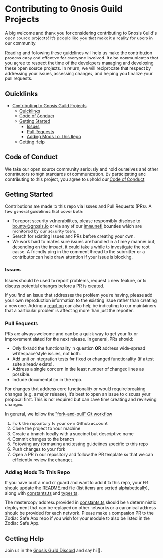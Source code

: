 # Contributing to Gnosis Guild Projects

A big welcome and thank you for considering contributing to Gnosis Guild's open source projects! It’s people like you that make it a reality for users in our community.

Reading and following these guidelines will help us make the contribution process easy and effective for everyone involved. It also communicates that you agree to respect the time of the developers managing and developing these open source projects. In return, we will reciprocate that respect by addressing your issues, assessing changes, and helping you finalize your pull requests.

## Quicklinks

- [Contributing to Gnosis Guild Projects](#contributing-to-gnosis-guild-projects)
  - [Quicklinks](#quicklinks)
  - [Code of Conduct](#code-of-conduct)
  - [Getting Started](#getting-started)
    - [Issues](#issues)
    - [Pull Requests](#pull-requests)
    - [Adding Mods To This Repo](#adding-mods-to-this-repo)
  - [Getting Help](#getting-help)

## Code of Conduct

We take our open source community seriously and hold ourselves and other contributors to high standards of communication. By participating and contributing to this project, you agree to uphold our [Code of Conduct](https://github.com/gnosis/CODE_OF_CONDUCT).

## Getting Started

Contributions are made to this repo via Issues and Pull Requests (PRs). A few general guidelines that cover both:

- To report security vulnerabilities, please responsibly disclose to [bounty@gnosis.io](mailto:bounty@gnosis.io) or via any of our [immunefi](https://immunefi.com/) bounties which are monitored by our security team.
- Search for existing Issues and PRs before creating your own.
- We work hard to makes sure issues are handled in a timely manner but, depending on the impact, it could take a while to investigate the root cause. A friendly ping in the comment thread to the submitter or a contributor can help draw attention if your issue is blocking.

### Issues

Issues should be used to report problems, request a new feature, or to discuss potential changes before a PR is created.

If you find an Issue that addresses the problem you're having, please add your own reproduction information to the existing issue rather than creating a new one. Adding a [reaction](https://github.blog/2016-03-10-add-reactions-to-pull-requests-issues-and-comments/) can also help be indicating to our maintainers that a particular problem is affecting more than just the reporter.

### Pull Requests

PRs are always welcome and can be a quick way to get your fix or improvement slated for the next release. In general, PRs should:

- Only fix/add the functionality in question **OR** address wide-spread whitespace/style issues, not both.
- Add unit or integration tests for fixed or changed functionality (if a test suite already exists).
- Address a single concern in the least number of changed lines as possible.
- Include documentation in the repo.

For changes that address core functionality or would require breaking changes (e.g. a major release), it's best to open an Issue to discuss your proposal first. This is not required but can save time creating and reviewing changes.

In general, we follow the ["fork-and-pull" Git workflow](https://github.com/susam/gitpr)

1. Fork the repository to your own Github account
2. Clone the project to your machine
3. Create a branch locally with a succinct but descriptive name
4. Commit changes to the branch
5. Following any formatting and testing guidelines specific to this repo
6. Push changes to your fork
7. Open a PR in our repository and follow the PR template so that we can efficiently review the changes.

### Adding Mods To This Repo

If you have built a mod or guard and want to add it to this repo, your PR should update the [README.md](/README.md) file (list items are sorted alphabetically), along with [constants.ts](/src/factory/constants.ts) and [types.ts](/src/factory/types.ts).

The mastercopy address provided in [constants.ts](/src/factory/constants.ts) should be a deterministic deployment that can be replayed on other networks or a canonical address should be provided for each network. Please make a companion PR to the [Zodiac Safe App](https://github.com/gnosis/zodiac-safe-app) repo if you wish for your module to also be listed in the Zodiac Safe App.

## Getting Help

Join us in the [Gnosis Guild Discord](https://discord.gg/gnosisguild) and say hi 👋.